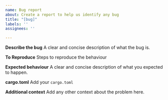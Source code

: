 ```yaml
---
name: Bug report
about: Create a report to help us identify any bug
title: "[bug]"
labels: ''
assignees: ''

---
```


**Describe the bug**
A clear and concise description of what the bug is.

**To Reproduce**
Steps to reproduce the behaviour

**Expected behaviour**
A clear and concise description of what you expected to happen.

**cargo.toml**
Add your `cargo.toml`

**Additional context**
Add any other context about the problem here.
